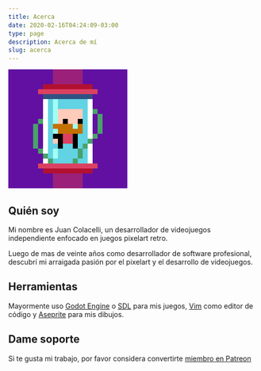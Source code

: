 ```yaml
---
title: Acerca
date: 2020-02-16T04:24:09-03:00
type: page
description: Acerca de mí
slug: acerca
---
```


![Juan Colacelli](jc.gif)

## Quién soy

Mi nombre es Juan Colacelli, un desarrollador de videojuegos independiente enfocado en juegos pixelart retro.

Luego de mas de veinte años como desarrollador de software profesional, descubrí mi arraigada pasión por el pixelart y el desarrollo de videojuegos.

## Herramientas

Mayormente uso [Godot Engine](https://godotengine.org) o [SDL](https://libsdl.org) para mis juegos, [Vim](https://vim.org) como editor de código y [Aseprite](https://aseprite.org) para mis dibujos.

## Dame soporte

Si te gusta mi trabajo, por favor considera convertirte [miembro en Patreon](https://patreon.com/juancolacelli)

